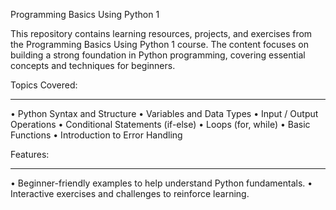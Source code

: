 Programming Basics Using Python 1

This repository contains learning resources, projects, and exercises from the Programming Basics Using Python 1 course. The content focuses on building a strong foundation in Python programming, covering essential concepts and techniques for beginners.

Topics Covered:
_____________________________________________________________________________
• Python Syntax and Structure
• Variables and Data Types
• Input / Output Operations
• Conditional Statements (if-else)
• Loops (for, while)
• Basic Functions
• Introduction to Error Handling

Features:
_____________________________________________________________________________
• Beginner-friendly examples to help understand Python fundamentals.
• Interactive exercises and challenges to reinforce learning.
